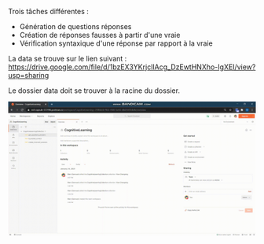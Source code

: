 Trois tâches différentes : 
- Génération de questions réponses
- Création de réponses fausses à partir d'une vraie
- Vérification syntaxique d'une réponse par rapport à la vraie



La data se trouve sur le lien suivant :
https://drive.google.com/file/d/1bzEX3YKrjclIAcg_DzEwtHNXho-IgXEI/view?usp=sharing



Le dossier data doit se trouver à la racine du dossier.


![](presentation_cognitive_learning.gif)
